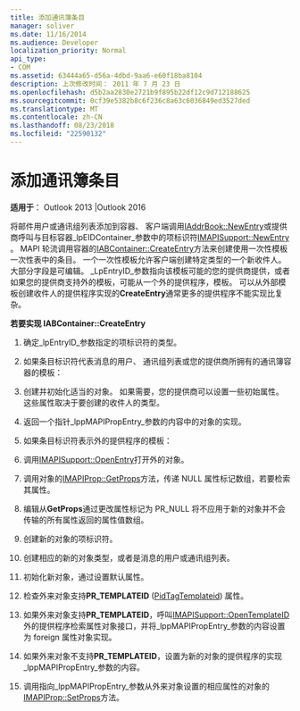 ```yaml
---
title: 添加通讯簿条目
manager: soliver
ms.date: 11/16/2014
ms.audience: Developer
localization_priority: Normal
api_type:
- COM
ms.assetid: 63444a65-d56a-4dbd-9aa6-e60f18ba8104
description: 上次修改时间： 2011 年 7 月 23 日
ms.openlocfilehash: d5b2aa2830e2721b9f895b22df12c9d712188625
ms.sourcegitcommit: 0cf39e5382b8c6f236c8a63c6036849ed3527ded
ms.translationtype: MT
ms.contentlocale: zh-CN
ms.lasthandoff: 08/23/2018
ms.locfileid: "22590132"
---
```

# <a name="adding-address-book-entries"></a>添加通讯簿条目

  
  
**适用于**： Outlook 2013 |Outlook 2016 
  
将邮件用户或通讯组列表添加到容器、 客户端调用[IAddrBook::NewEntry](iaddrbook-newentry.md)或提供商呼叫与目标容器_lpEIDContainer_参数中的项标识符[IMAPISupport::NewEntry](imapisupport-newentry.md) 。 MAPI 轮流调用容器的[IABContainer::CreateEntry](iabcontainer-createentry.md)方法来创建使用一次性模板一次性表中的条目。 一个一次性模板允许客户端创建特定类型的一个新收件人。 大部分字段是可编辑。 _LpEntryID_参数指向该模板可能的您的提供商提供，或者如果您的提供商支持外的模板，可能从一个外的提供程序，模板。 可以从外部模板创建收件人的提供程序实现的**CreateEntry**通常更多的提供程序不能实现比复杂。 
  
 **若要实现 IABContainer::CreateEntry**
  
1. 确定_lpEntryID_参数指定的项标识符的类型。 
    
2. 如果条目标识符代表消息的用户、 通讯组列表或您的提供商所拥有的通讯簿容器的模板：
    
1. 创建并初始化适当的对象。 如果需要，您的提供商可以设置一些初始属性。 这些属性取决于要创建的收件人的类型。 
    
2. 返回一个指针_lppMAPIPropEntry_参数的内容中的对象的实现。 
    
3. 如果条目标识符表示外的提供程序的模板：
    
1. 调用[IMAPISupport::OpenEntry](imapisupport-openentry.md)打开外的对象。 
    
2. 调用对象的[IMAPIProp::GetProps](imapiprop-getprops.md)方法，传递 NULL 属性标记数组，若要检索其属性。 
    
3. 编辑从**GetProps**通过更改属性标记为 PR_NULL 将不应用于新的对象并不会传输的所有属性返回的属性值数组。 
    
4. 创建新的对象的项标识符。 
    
5. 创建相应的新的对象类型，或者是消息的用户或通讯组列表。
    
6. 初始化新对象，通过设置默认属性。
    
7. 检查外来对象支持**PR_TEMPLATEID** ([PidTagTemplateid](pidtagtemplateid-canonical-property.md)) 属性。 
    
8. 如果外来对象支持**PR_TEMPLATEID**，呼叫[IMAPISupport::OpenTemplateID](imapisupport-opentemplateid.md)外的提供程序检索属性对象接口，并将_lppMAPIPropEntry_参数的内容设置为 foreign 属性对象实现。 
    
9. 如果外来对象不支持**PR_TEMPLATEID**，设置为新的对象的提供程序的实现_lppMAPIPropEntry_参数的内容。 
    
10. 调用指向_lppMAPIPropEntry_参数从外来对象设置的相应属性的对象的[IMAPIProp::SetProps](imapiprop-setprops.md)方法。 
    

